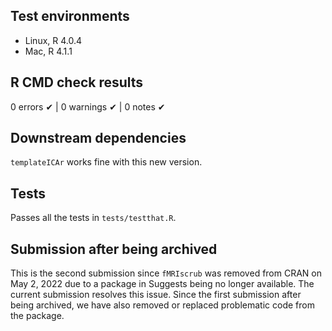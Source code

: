 ## Test environments

* Linux, R 4.0.4
* Mac, R 4.1.1

## R CMD check results

0 errors ✔ | 0 warnings ✔ | 0 notes ✔

## Downstream dependencies

`templateICAr` works fine with this new version.

## Tests

Passes all the tests in `tests/testthat.R`.

## Submission after being archived

This is the second submission since `fMRIscrub` was removed from CRAN on May 2, 2022 due to a package in Suggests being no longer available. The current submission resolves this issue. Since the first submission after being archived, we have also removed or replaced problematic code from the package.